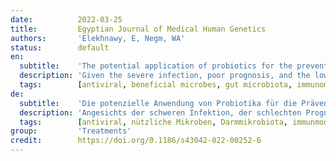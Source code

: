 ```yaml
---
date:          2022-03-25
title:         Egyptian Journal of Medical Human Genetics
authors:       'Elekhnawy, E, Negm, WA'
status:        default
en:
  subtitle:    'The potential application of probiotics for the prevention and treatment of COVID-19'
  description: 'Given the severe infection, poor prognosis, and the low number of available effective drugs, potential prevention and treatment strategies for COVID-19 need to be urgently developed. Herein, we present and discuss the possible protective and therapeutic mechanisms of human microbiota and probiotics based on the previous and recent findings. Microbiota and probiotics consist of mixed cultures of living microorganisms that can positively affect human health through their antiviral, antibacterial, anti-inflammatory, and immunomodulatory effect. In the current study, we address the promising advantages of microbiota and probiotics in decreasing the risk of COVID-19. Thus, we recommend further studies be conducted for assessing and evaluating the capability of these microbes in the battle against COVID-19. '
  tags:        [antiviral, beneficial microbes, gut microbiota, immunomodulatory, probiotics]
de:
  subtitle:    'Die potenzielle Anwendung von Probiotika für die Prävention und Behandlung von COVID-19'
  description: 'Angesichts der schweren Infektion, der schlechten Prognose und der geringen Zahl verfügbarer wirksamer Medikamente müssen dringend mögliche Präventions- und Behandlungsstrategien für COVID-19 entwickelt werden. In diesem Artikel werden die möglichen Schutz- und Therapiemechanismen der menschlichen Mikrobiota und Probiotika auf der Grundlage früherer und neuerer Erkenntnisse vorgestellt und diskutiert. Mikrobiota und Probiotika bestehen aus Mischkulturen lebender Mikroorganismen, die die menschliche Gesundheit durch ihre antivirale, antibakterielle, entzündungshemmende und immunmodulatorische Wirkung positiv beeinflussen können. In der vorliegenden Studie befassen wir uns mit den vielversprechenden Vorteilen von Mikrobiota und Probiotika bei der Verringerung des Risikos von COVID-19. Wir empfehlen daher, weitere Studien durchzuführen, um die Fähigkeiten dieser Mikroben im Kampf gegen COVID-19 zu bewerten und zu evaluieren.' 
  tags:        [antiviral, nützliche Mikroben, Darmmikrobiota, immunmodulatorisch, Probiotika]
group:         'Treatments'
credit:        https://doi.org/0.1186/s43042-022-00252-6
---
```

